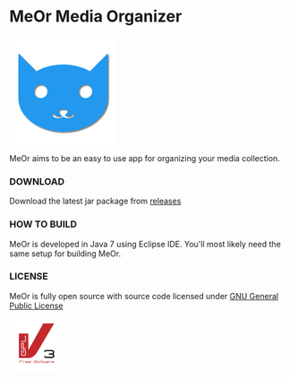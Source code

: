 MeOr Media Organizer
====================
![MeOr logo][logo]

MeOr aims to be an easy to use app for organizing your media collection.

### DOWNLOAD
Download the latest jar package from [releases][download]

### HOW TO BUILD
MeOr is developed in Java 7 using Eclipse IDE. You'll most likely need the same setup for building MeOr.

### LICENSE
MeOr is fully open source with source code licensed under [GNU General Public License][GPL]

![GPLv3 logo][GPL-logo]


[logo]: src/resources/meor-logo.png  "MeOr logo"
[GPL]: https://www.gnu.org/licenses/gpl-3.0.en.html  "More info on GNU GPL"
[GPL-logo]: src/resources/gplv3.png "GPLv3 logo"
[download]: https://github.com/HEXcube/MeOr/releases "MeOr releases"
